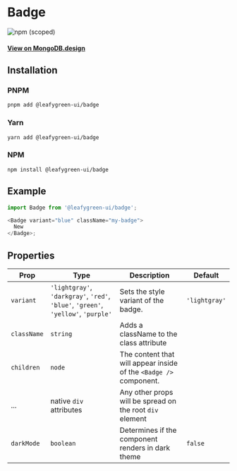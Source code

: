 # Badge

![npm (scoped)](https://img.shields.io/npm/v/@leafygreen-ui/badge.svg)

#### [View on MongoDB.design](https://www.mongodb.design/component/badge/live-example/)

## Installation

### PNPM

```shell
pnpm add @leafygreen-ui/badge
```

### Yarn

```shell
yarn add @leafygreen-ui/badge
```

### NPM

```shell
npm install @leafygreen-ui/badge
```

## Example

```js
import Badge from '@leafygreen-ui/badge';

<Badge variant="blue" className="my-badge">
  New
</Badge>;
```

## Properties

| Prop        | Type                                                                              | Description                                                       | Default       |
| ----------- | --------------------------------------------------------------------------------- | ----------------------------------------------------------------- | ------------- |
| `variant`   | `'lightgray'`, `'darkgray'`, `'red'`, `'blue'`, `'green'`, `'yellow'`, `'purple'` | Sets the style variant of the badge.                              | `'lightgray'` |
| `className` | `string`                                                                          | Adds a className to the class attribute                           |               |
| `children`  | `node`                                                                            | The content that will appear inside of the `<Badge />` component. |               |
| ...         | native `div` attributes                                                           | Any other props will be spread on the root `div` element          |               |
| `darkMode`  | `boolean`                                                                         | Determines if the component renders in dark theme                 | `false`       |
